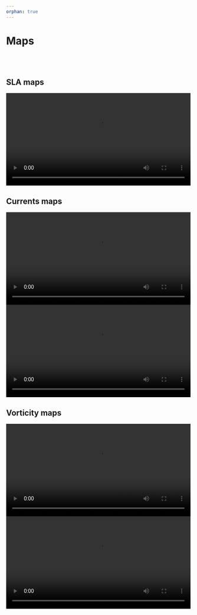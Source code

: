 ```yaml
---
orphan: true
---
```


# Maps 

<br> 

<br> 


## SLA maps
   


<video controls width="500">
  <source src="gallery/movie_DUACS_NA_sla.mp4" type="video/mp4" /> 
  
</video>


## Currents maps



<video controls width="500">
  <source src="gallery/movie_DUACS_NA_uv.mp4" type="video/mp4" /> 
</video> 
<video controls width="500">
  <source src="gallery/movie_NIO-WOC_NA_uv.mp4" type="video/mp4" /> 
</video>

 


## Vorticity maps

 


<video controls width="500">
  <source src="gallery/movie_DUACS_NA_rv.mp4" type="video/mp4" /> 
</video> 
<video controls width="500">
  <source src="gallery/movie_NIO-WOC_NA_rv.mp4" type="video/mp4" /> 
</video>

 